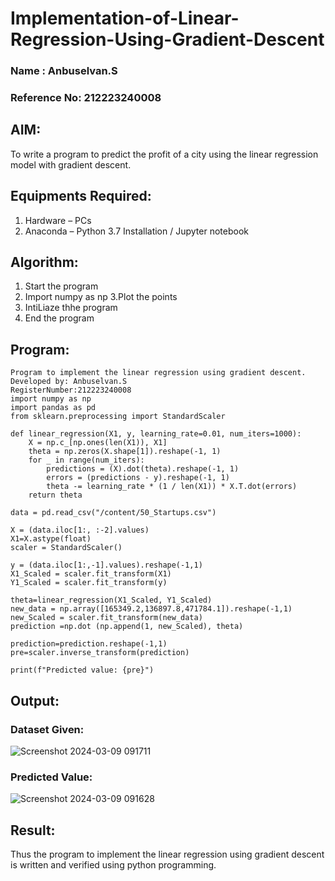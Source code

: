 # Implementation-of-Linear-Regression-Using-Gradient-Descent
### Name : Anbuselvan.S
### Reference No: 212223240008

## AIM:
To write a program to predict the profit of a city using the linear regression model with gradient descent.

## Equipments Required:
1. Hardware – PCs
2. Anaconda – Python 3.7 Installation / Jupyter notebook

## Algorithm:
1. Start the program
2. Import numpy as np 3.Plot the points
3. IntiLiaze thhe program
4. End the program

## Program:
```
Program to implement the linear regression using gradient descent.
Developed by: Anbuselvan.S
RegisterNumber:212223240008  
import numpy as np
import pandas as pd
from sklearn.preprocessing import StandardScaler

def linear_regression(X1, y, learning_rate=0.01, num_iters=1000):
    X = np.c_[np.ones(len(X1)), X1]
    theta = np.zeros(X.shape[1]).reshape(-1, 1)
    for _ in range(num_iters):
        predictions = (X).dot(theta).reshape(-1, 1)
        errors = (predictions - y).reshape(-1, 1)
        theta -= learning_rate * (1 / len(X1)) * X.T.dot(errors)
    return theta

data = pd.read_csv("/content/50_Startups.csv")

X = (data.iloc[1:, :-2].values)
X1=X.astype(float)
scaler = StandardScaler()

y = (data.iloc[1:,-1].values).reshape(-1,1)
X1_Scaled = scaler.fit_transform(X1)
Y1_Scaled = scaler.fit_transform(y)

theta=linear_regression(X1_Scaled, Y1_Scaled)
new_data = np.array([165349.2,136897.8,471784.1]).reshape(-1,1)
new_Scaled = scaler.fit_transform(new_data)
prediction =np.dot (np.append(1, new_Scaled), theta)

prediction=prediction.reshape(-1,1)
pre=scaler.inverse_transform(prediction)

print(f"Predicted value: {pre}")
```

## Output:
### Dataset Given:
![Screenshot 2024-03-09 091711](https://github.com/anbuselvan1519/Implementation-of-Linear-Regression-Using-Gradient-Descent/assets/139841744/ba160574-32e4-4b6f-b555-d4f5da92814d)

### Predicted Value:
![Screenshot 2024-03-09 091628](https://github.com/anbuselvan1519/Implementation-of-Linear-Regression-Using-Gradient-Descent/assets/139841744/19e133f1-81bf-487e-98ee-b04cafe63513)

## Result:
Thus the program to implement the linear regression using gradient descent is written and verified using python programming.

